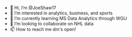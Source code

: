 - 👋 Hi, I’m @JoeShaw17
- 👀 I’m interested in analytics, business, and sports
- 🌱 I’m currently learning MS Data Analytics through WGU
- 💞️ I’m looking to collaborate on NHL data
- 📫 How to reach me dm's open!

<!---
JoeShaw17/JoeShaw17 is a ✨ special ✨ repository because its `README.md` (this file) appears on your GitHub profile.
You can click the Preview link to take a look at your changes.
--->
